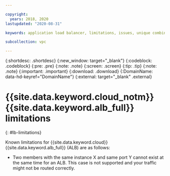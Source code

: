 ```yaml
---

copyright:
  years: 2018, 2020
lastupdated: "2020-08-31"

keywords: application load balancer, limitations, issues, unique combinations, mapping, listener, pool, port

subcollection: vpc

---
```


{:shortdesc: .shortdesc}
{:new_window: target="_blank"}
{:codeblock: .codeblock}
{:pre: .pre}
{:note: .note}
{:screen: .screen}
{:tip: .tip}
{:note: .note}
{:important: .important}
{:download: .download}
{:DomainName: data-hd-keyref="DomainName"}
{:external: target="_blank" .external}

# {{site.data.keyword.cloud_notm}} {{site.data.keyword.alb_full}} limitations
{: #lb-limitations}

Known limitations for {{site.data.keyword.cloud}} {{site.data.keyword.alb_full}} (ALB) are as follows:

* Two members with the same instance X and same port Y cannot exist at the same time for an ALB. This case is not supported and your traffic might not be routed correctly.

